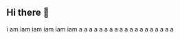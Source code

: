 ## Hi there 👋
i am iam iam iam iam iam
a
a
a
a
a
a
a
a
a
a
a
a
a
a
a
a
a
a
a
<!--
**7777LLLL7777/7777LLLL7777** is a ✨ _special_ ✨ repository because its `README.md` (this file) appears on your GitHub profile.

Here are some ideas to get you started:

- 🔭 I’m currently working on ...
- 🌱 I’m currently learning ...
- 👯 I’m looking to collaborate on ...
- 🤔 I’m looking for help with ...
- 💬 Ask me about ...
- 📫 How to reach me: ...
- 😄 Pronouns: ...
- ⚡ Fun fact: ...
-->
